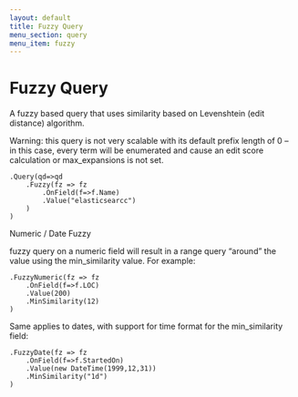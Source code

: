 ```yaml
---
layout: default
title: Fuzzy Query
menu_section: query
menu_item: fuzzy
---
```



# Fuzzy Query
A fuzzy based query that uses similarity based on Levenshtein (edit distance) algorithm.

Warning: this query is not very scalable with its default prefix length of 0 – in this case, every term will be enumerated and cause an edit score calculation or max_expansions is not set.

	.Query(qd=>qd
		.Fuzzy(fz => fz
			.OnField(f=>f.Name)
			.Value("elasticsearcc")
		)
	)

Numeric / Date Fuzzy

fuzzy query on a numeric field will result in a range query “around” the value using the min_similarity value. For example:

	.FuzzyNumeric(fz => fz
		.OnField(f=>f.LOC)
		.Value(200)
		.MinSimilarity(12)
	)

Same applies to dates, with support for time format for the min_similarity field:

	.FuzzyDate(fz => fz
		.OnField(f=>f.StartedOn)
		.Value(new DateTime(1999,12,31))
		.MinSimilarity("1d")
	)

